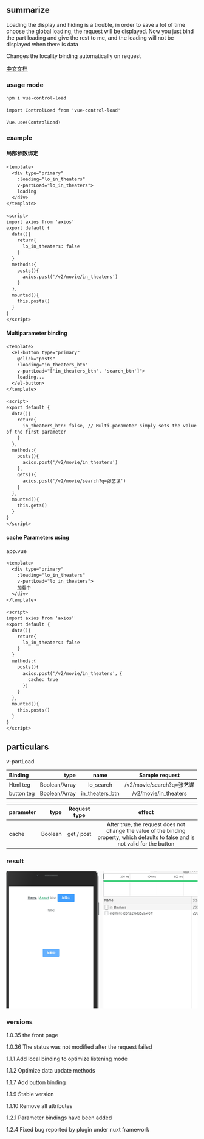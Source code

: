 ## summarize
Loading the display and hiding is a trouble, in order to save a lot of time choose the global loading, the request will be displayed.
Now you just bind the part loading and give the rest to me, and the loading will not be displayed when there is data

Changes the locality binding automatically on request


[中文文档](https://github.com/XueMary/vue-control-load/blob/master/README_zh-CN.md)

### usage mode

```
npm i vue-control-load

import ControlLoad from 'vue-control-load'

Vue.use(ControlLoad)
```


### example

#### 局部参数绑定

```
<template>
  <div type="primary" 
    :loading="lo_in_theaters" 
    v-partLoad="lo_in_theaters">
    loading
  </div>
</template>

<script>
import axios from 'axios'
export default {
  data(){
    return{
      lo_in_theaters: false
    }
  }
  methods:{
    posts(){
      axios.post('/v2/movie/in_theaters')
    }
  },
  mounted(){
    this.posts()
  }
}
</script>
```

#### Multiparameter binding
```
<template>
  <el-button type="primary" 
    @click="posts"
    :loading="in_theaters_btn" 
    v-partLoad="['in_theaters_btn', 'search_btn']">
    loading...
  </el-button>
</template>

<script>
export default {
  data(){
    return{
      in_theaters_btn: false, // Multi-parameter simply sets the value of the first parameter
    }
  },
  methods:{
    posts(){
      axios.post('/v2/movie/in_theaters')
    },
    gets(){
      axios.post('/v2/movie/search?q=张艺谋')
    }
  },
  mounted(){
    this.gets()
  }
}
</script>
```

#### cache Parameters using

app.vue
```
<template>
  <div type="primary" 
    :loading="lo_in_theaters" 
    v-partLoad="lo_in_theaters">
    加载中
  </div>
</template>

<script>
import axios from 'axios'
export default {
  data(){
    return{
      lo_in_theaters: false
    }
  }
  methods:{
    posts(){
      axios.post('/v2/movie/in_theaters'，{
        cache: true
      })
    }
  },
  mounted(){
    this.posts()
  }
}
</script>
```

## particulars

v-partLoad 

| Binding     |   type  | name         | Sample request  |
| :--------  | --------:   | :---------: |  :------------: |
| Html teg   |   Boolean/Array      |  lo_search  | /v2/movie/search?q=张艺谋 |
| button teg       |   Boolean/Array    |  in_theaters_btn | /v2/movie/in_theaters |

| parameter    |   type   | Request type  | effect   |
| :--------  | --------:   | :---------: |  :------------: |
| cache       |   Boolean    |  get / post  | After true, the request does not change the value of the binding property, which defaults to false and is not valid for the button |


### result


![loading](https://github.com/XueMary/vue-control-load/blob/master/src/img/loading.gif)



### versions

1.0.35 the front page

1.0.36 The status was not modified after the request failed

1.1.1 Add local binding to optimize listening mode

1.1.2 Optimize data update methods

1.1.7 Add button binding

1.1.9 Stable version

1.1.10 Remove all attributes

1.2.1 Parameter bindings have been added

1.2.4 Fixed bug reported by plugin under nuxt framework